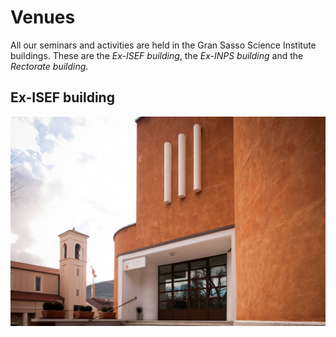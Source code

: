 # Venues

All our seminars and activities are held in the Gran Sasso Science Institute buildings. These are the *Ex-ISEF building*, the *Ex-INPS building* and the *Rectorate building*.

## Ex-ISEF building

<img src="img/ex_isef.jpg">